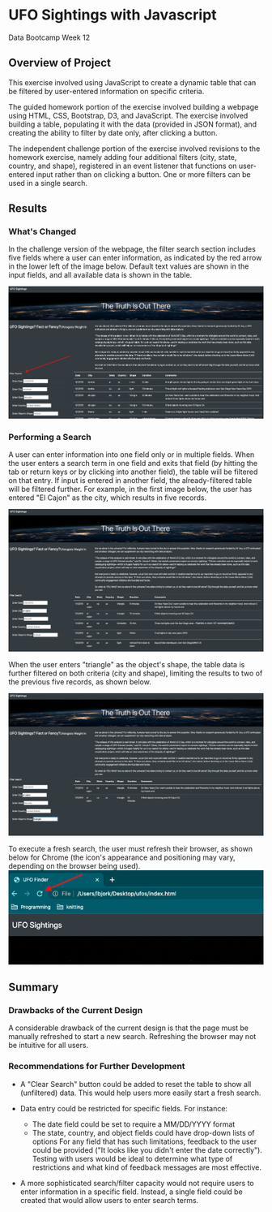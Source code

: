 # UFO Sightings with Javascript
Data Bootcamp Week 12

## Overview of Project
This exercise involved using JavaScript to create a dynamic table that can be filtered by user-entered information on specific criteria.

The guided homework portion of the exercise involved building a webpage using HTML, CSS, Bootstrap, D3, and JavaScript. The exercise involved building a table, populating it with the data (provided in JSON format), and creating the ability to filter by date only, after clicking a button.

The independent challenge portion of the exercise involved revisions to the homework exercise, namely adding four additional filters (city, state, country, and shape), registered in an event listener that functions on user-entered input rather than on clicking a button. One or more filters can be used in a single search.

## Results
### What's Changed
In the challenge version of the webpage, the filter search section includes five fields where a user can enter information, as indicated by the red arrow in the lower left of the image below. Default text values are shown in the input fields, and all available data is shown in the table.

![UFO sighting page prior to filter](https://github.com/larabjork/ufos/blob/main/static/images/ufo_page_before_filtering.png)

### Performing a Search
A user can enter information into one field only or in multiple fields. When the user enters a search term in one field and exits that field (by hitting the tab or return keys or by clicking into another field), the table will be filtered on that entry. If input is entered in another field, the already-filtered table will be filtered further. For example, in the first image below, the user has entered "El Cajon" as the city, which results in five records.

![Search entered for city = El Cajon](https://github.com/larabjork/ufos/blob/main/static/images/search_city_el_cajon.png)

When the user enters "triangle" as the object's shape, the table data is further filtered on both criteria (city and shape), limiting the results to two of the previous five records, as shown below.

![Search entered for city = El Cajon and shape = triangle ](https://github.com/larabjork/ufos/blob/main/static/images/search_city_and_shape.png)

To execute a fresh search, the user must refresh their browser, as shown below for Chrome (the icon's appearance and positioning may vary, depending on the browser being used).
![Location of refresh icon for Chrome browser](https://github.com/larabjork/ufos/blob/main/static/images/refresh_icon.png)

## Summary
### Drawbacks of the Current Design
A considerable drawback of the current design is that the page must be manually refreshed to start a new search. Refreshing the browser may not be intuitive for all users.

### Recommendations for Further Development
* A "Clear Search" button could be added to reset the table to show all (unfiltered) data. This would help users more easily start a fresh search. 

* Data entry could be restricted for specific fields. For instance:
    * The date field could be set to require a MM/DD/YYYY format
    * The state, country, and object fields could have drop-down lists of options
For any field that has such limitations, feedback to the user could be provided ("It looks like you didn't enter the date correctly"). Testing with users would be ideal to determine what type of restrictions and what kind of feedback messages are most effective.

* A more sophisticated search/filter capacity would not require users to enter information in a specific field. Instead, a single field could be created that would allow users to enter search terms.